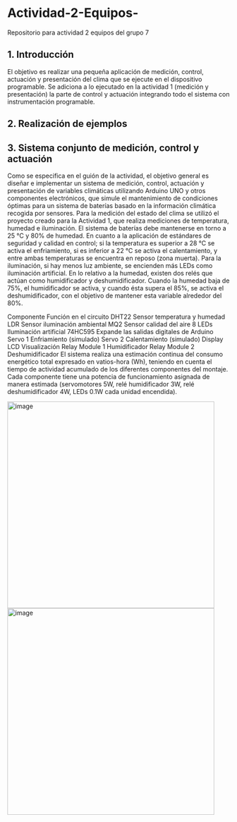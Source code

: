# Actividad-2-Equipos-
Repositorio para actividad 2 equipos del grupo 7

## 1.	Introducción

El objetivo es realizar una pequeña aplicación de medición, control, actuación y presentación del clima que se ejecute en el dispositivo programable. Se adiciona a lo ejecutado en la actividad 1 (medición y presentación) la parte de control y actuación integrando todo el sistema con instrumentación programable.

## 2. Realización de ejemplos

## 3.	Sistema conjunto de medición, control y actuación

Como se especifica en el guión de la actividad, el objetivo general es diseñar e implementar un sistema de medición, control, actuación y presentación de variables climáticas utilizando Arduino UNO y otros componentes electrónicos, que simule el mantenimiento de condiciones óptimas para un sistema de baterías basado en la información climática recogida por sensores. 
Para la medición del estado del clima se utilizó el proyecto creado para la Actividad 1, que realiza mediciones de temperatura, humedad e iluminación. El sistema de baterías debe mantenerse en torno a 25 °C y 80% de humedad.
En cuanto a la aplicación de estándares de seguridad y calidad en control; si la temperatura es superior a 28 °C se activa el enfriamiento, si es inferior a 22 °C se activa el calentamiento, y entre ambas temperaturas se encuentra en reposo (zona muerta). Para la iluminación, si hay menos luz ambiente, se encienden más LEDs como iluminación artificial. En lo relativo a la humedad,  existen dos relés que actúan como humidificador y deshumidificador. Cuando la humedad baja de 75%, el humidificador se activa, y cuando ésta supera el 85%, se activa el deshumidificador, con el objetivo de mantener esta variable alrededor del 80%.

Componente	Función en el circuito
DHT22	Sensor temperatura y humedad
LDR	Sensor iluminación ambiental
MQ2	Sensor calidad del aire
8 LEDs	Iluminación artificial
74HC595	Expande las salidas digitales de Arduino
Servo 1	Enfriamiento (simulado)
Servo 2	Calentamiento (simulado)
Display LCD	Visualización
Relay Module 1 	Humidificador
Relay Module 2	Deshumidificador
El sistema realiza una estimación continua del consumo energético total expresado en vatios-hora (Wh), teniendo en cuenta el tiempo de actividad acumulado de los diferentes componentes del montaje. Cada componente tiene una potencia de funcionamiento asignada de manera estimada (servomotores 5W, relé humidificador 3W, relé deshumidificador 4W, LEDs 0.1W cada unidad encendida).
 
<img width="469" alt="image" align = "center" src="https://github.com/user-attachments/assets/2fcb6aef-01ef-4a8d-b495-1ba9b612b2bd" />

<img width="469" alt="image" align = "center" src="https://github.com/user-attachments/assets/58869ec0-05c6-462e-9fe5-9aabe5dd34c9" />




   
